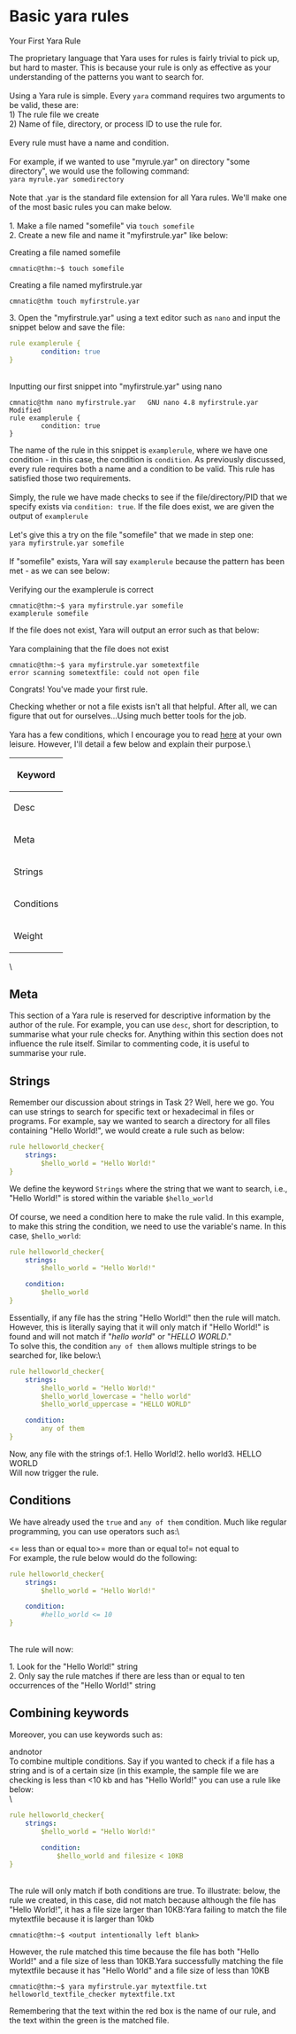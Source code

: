# Basic yara rules

Your First Yara Rule

The proprietary language that Yara uses for rules is fairly trivial to pick up, but hard to master. This is because your rule is only as effective as your understanding of the patterns you want to search for.\
\
Using a Yara rule is simple. Every `yara` command requires two arguments to be valid, these are:\
1\) The rule file we create\
2\) Name of file, directory, or process ID to use the rule for.\
\
Every rule must have a name and condition.\
\
For example, if we wanted to use "myrule.yar" on directory "some directory", we would use the following command:\
`yara myrule.yar somedirectory`\
\
Note that .yar is the standard file extension for all Yara rules. We'll make one of the most basic rules you can make below.\
\
1\. Make a file named "somefile" via `touch somefile`\
2\. Create a new file and name it "myfirstrule.yar" like below:

Creating a file named somefile

```shell-session
cmnatic@thm:~$ touch somefile
```

Creating a file named myfirstrule.yar

```shell-session
cmnatic@thm touch myfirstrule.yar
```

3\. Open the "myfirstrule.yar" using a text editor such as `nano` and input the snippet below and save the file:

```yaml
rule examplerule {
        condition: true
}
```

\
Inputting our first snippet into "myfirstrule.yar" using nano

```shell-session
cmnatic@thm nano myfirstrule.yar   GNU nano 4.8 myfirstrule.yar Modified
rule examplerule {
        condition: true
}
```

The name of the rule in this snippet is `examplerule`, where we have one condition - in this case, the condition is `condition`. As previously discussed, every rule requires both a name and a condition to be valid. This rule has satisfied those two requirements.\
\
Simply, the rule we have made checks to see if the file/directory/PID that we specify exists via `condition: true`. If the file does exist, we are given the output of `examplerule`\
\
Let's give this a try on the file "somefile" that we made in step one:\
`yara myfirstrule.yar somefile`\
\
If "somefile" exists, Yara will say `examplerule` because the pattern has been met - as we can see below:\
\
Verifying our the examplerule is correct

```shell-session
cmnatic@thm:~$ yara myfirstrule.yar somefile 
examplerule somefile
```

If the file does not exist, Yara will output an error such as that below:\
\
Yara complaining that the file does not exist

```shell-session
cmnatic@thm:~$ yara myfirstrule.yar sometextfile
error scanning sometextfile: could not open file
```

Congrats! You've made your first rule.

Checking whether or not a file exists isn't all that helpful. After all, we can figure that out for ourselves...Using much better tools for the job.\
\
Yara has a few conditions, which I encourage you to read [here](https://yara.readthedocs.io/en/stable/writingrules.html) at your own leisure. However, I'll detail a few below and explain their purpose.\


| <p>Keyword<br></p>    |
| --------------------- |
| <p>Desc<br></p>       |
| <p>Meta<br></p>       |
| <p>Strings<br></p>    |
| <p>Conditions<br></p> |
| <p>Weight<br></p>     |

\


## Meta

This section of a Yara rule is reserved for descriptive information by the author of the rule. For example, you can use `desc`, short for description, to summarise what your rule checks for. Anything within this section does not influence the rule itself. Similar to commenting code, it is useful to summarise your rule.

## Strings

Remember our discussion about strings in Task 2? Well, here we go. You can use strings to search for specific text or hexadecimal in files or programs. For example, say we wanted to search a directory for all files containing "Hello World!", we would create a rule such as below:

```yaml
rule helloworld_checker{
	strings:
		$hello_world = "Hello World!"
}
```

We define the keyword `Strings` where the string that we want to search, i.e., "Hello World!" is stored within the variable `$hello_world`\
\
Of course, we need a condition here to make the rule valid. In this example, to make this string the condition, we need to use the variable's name. In this case, `$hello_world`:

```yaml
rule helloworld_checker{
	strings:
		$hello_world = "Hello World!"

	condition:
		$hello_world
}
```

Essentially, if any file has the string "Hello World!" then the rule will match. However, this is literally saying that it will only match if "Hello World!" is found and will not match if "_hello world_" or "_HELLO WORLD_."\
To solve this, the condition `any of them` allows multiple strings to be searched for, like below:\


```yaml
rule helloworld_checker{
	strings:
		$hello_world = "Hello World!"
		$hello_world_lowercase = "hello world"
		$hello_world_uppercase = "HELLO WORLD"

	condition:
		any of them
}
```

Now, any file with the strings of:1. Hello World!2. hello world3. HELLO WORLD\
Will now trigger the rule.

## Conditions

We have already used the `true` and `any of them` condition. Much like regular programming, you can use operators such as:\


<= less than or equal to>= more than or equal to!= not equal to\
For example, the rule below would do the following:

```yaml
rule helloworld_checker{
	strings:
		$hello_world = "Hello World!"

	condition:
        #hello_world <= 10
}
```

\
The rule will now:

1\. Look for the "Hello World!" string\
2\. Only say the rule matches if there are less than or equal to ten occurrences of the "Hello World!" string

## Combining keywords

Moreover, you can use keywords such as:

andnotor \
To combine multiple conditions. Say if you wanted to check if a file has a string and is of a certain size (in this example, the sample file we are checking is less than <10 kb and has "Hello World!" you can use a rule like below:\
\


```yaml
rule helloworld_checker{
	strings:
		$hello_world = "Hello World!" 
        
        condition:
	        $hello_world and filesize < 10KB 
}
```

\
The rule will only match if both conditions are true. To illustrate: below, the rule we created, in this case, did not match because although the file has "Hello World!", it has a file size larger than 10KB:Yara failing to match the file mytextfile because it is larger than 10kb

```shell-session
cmnatic@thm:~$ <output intentionally left blank>
```

However, the rule matched this time because the file has both "Hello World!" and a file size of less than 10KB.Yara successfully matching the file mytextfile because it has "Hello World" and a file size of less than 10KB

```shell-session
cmnatic@thm:~$ yara myfirstrule.yar mytextfile.txt
helloworld_textfile_checker mytextfile.txt
```

Remembering that the text within the red box is the name of our rule, and the text within the green is the matched file.
